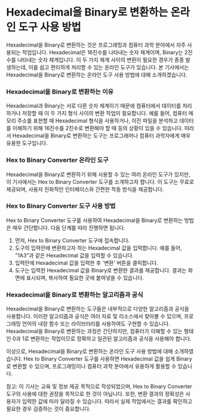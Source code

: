 Hexadecimal을 Binary로 변환하는 온라인 도구 사용 방법
======================================

Hexadecimal을 Binary로 변환하는 것은 프로그래밍과 컴퓨터 과학 분야에서 자주 사용되는 작업입니다. Hexadecimal은 16진수를 나타내는 숫자 체계이며, Binary는 2진수를 나타내는 숫자 체계입니다. 이 두 가지 체계 사이의 변환이 필요한 경우가 종종 발생하는데, 이를 쉽고 편리하게 처리할 수 있는 온라인 도구가 있습니다. 본 기사에서는 Hexadecimal을 Binary로 변환하는 온라인 도구 사용 방법에 대해 소개하겠습니다.

### Hexadecimal을 Binary로 변환하는 이유

Hexadecimal과 Binary는 서로 다른 숫자 체계이기 때문에 컴퓨터에서 데이터를 처리하거나 저장할 때 이 두 가지 형식 사이의 변환 작업이 필요합니다. 예를 들어, 컴퓨터 메모리 주소를 표현할 때 Hexadecimal 형식을 사용하거나, 이진 파일을 분석하고 데이터를 이해하기 위해 16진수를 2진수로 변환해야 할 때 등의 상황이 있을 수 있습니다. 따라서 Hexadecimal을 Binary로 변환하는 도구는 프로그래머나 컴퓨터 과학자에게 매우 유용한 도구입니다.

### Hex to Binary Converter 온라인 도구

Hexadecimal을 Binary로 변환하기 위해 사용할 수 있는 여러 온라인 도구가 있지만, 이 기사에서는 Hex to Binary Converter 도구를 소개하고자 합니다. 이 도구는 무료로 제공되며, 사용자 친화적인 인터페이스와 간편한 작동 방식을 제공합니다.

### Hex to Binary Converter 도구 사용 방법

Hex to Binary Converter 도구를 사용하여 Hexadecimal을 Binary로 변환하는 방법은 매우 간단합니다. 다음 단계를 따라 진행하면 됩니다.

1. 먼저, Hex to Binary Converter 도구에 접속합니다.
2. 도구의 입력란에 변환하고자 하는 Hexadecimal 값을 입력합니다. 예를 들어, "1A3"과 같은 Hexadecimal 값을 입력할 수 있습니다.
3. 입력란에 Hexadecimal 값을 입력한 후 '변환' 버튼을 클릭합니다.
4. 도구는 입력한 Hexadecimal 값을 Binary로 변환한 결과를 제공합니다. 결과는 화면에 표시되며, 복사하여 필요한 곳에 붙여넣을 수 있습니다.

### Hexadecimal을 Binary로 변환하는 알고리즘과 공식

Hexadecimal을 Binary로 변환하는 도구들은 내부적으로 다양한 알고리즘과 공식을 사용합니다. 이러한 알고리즘과 공식은 여러 자료 및 리소스에서 찾아볼 수 있으며, 프로그래밍 언어의 내장 함수 또는 라이브러리를 사용하여도 구현할 수 있습니다. Hexadecimal을 Binary로 변환하는 과정은 간단하지만, 컴퓨터가 이해할 수 있는 형태인 0과 1로 변환하는 작업이므로 정확하고 일관된 알고리즘과 공식을 사용해야 합니다.

이상으로, Hexadecimal을 Binary로 변환하는 온라인 도구 사용 방법에 대해 소개하였습니다. Hex to Binary Converter 도구를 사용하면 Hexadecimal 값을 쉽게 Binary로 변환할 수 있으며, 프로그래밍이나 컴퓨터 과학 분야에서 유용하게 활용할 수 있습니다.

참고: 이 기사는 교육 및 정보 제공 목적으로 작성되었으며, Hex to Binary Converter 도구의 사용에 대한 권장을 목적으로 한 것이 아닙니다. 또한, 변환 결과의 정확성은 사용자가 입력한 값에 따라 달라질 수 있습니다. 따라서 실제 작업에서는 결과를 확인하고 필요한 경우 검증하는 것이 중요합니다.